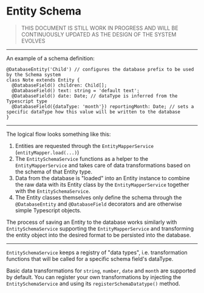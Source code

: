 # Entity Schema 
> THIS DOCUMENT IS STILL WORK IN PROGRESS AND WILL BE CONTINUOUSLY UPDATED AS THE DESIGN OF THE SYSTEM EVOLVES

-----

An example of a schema definition:

```
@DatabaseEntity('Child') // configures the database prefix to be used by the Schema system
class Note extends Entity {
  @DatabaseField() children: Child[];
  @DatabaseField() text: string = 'default text';
  @DatabaseField() date: Date; // dataType is inferred from the Typescript type
  @DatabaseField({dataType: 'month'}) reportingMonth: Date; // sets a specific dataType how this value will be written to the database
}
```


-----

The logical flow looks something like this:
1. Entities are requested through the `EntityMapperService` (`entityMapper.load(...)`)
2. The `EntitySchemaService` functions as a helper to the `EntityMapperService` 
and takes care of data transformations based on the schema of that Entity type.
3. Data from the database is "loaded" into an Entity instance to combine the raw data
with its Entity class by the `EntityMapperService` together with the `EntitySchemaService`.
4. The Entity classes themselves only define the schema through the `@DatabaseEntity` and `@DatabaseField` decorators
and are otherwise simple Typescript objects.

The process of saving an Entity to the database works similarly with `EntitySchemaService`
supporting the `EntityMapperService` and transforming the entity object into the desired format to be persisted into the database.


-----



`EntitySchemaService` keeps a registry of "data types",
i.e. transformation functions that will be called for a specific schema field's dataType.

Basic data transformations for `string`, `number`, `date` and `month` are supported by default.
You can register your own transformations by injecting the `EntitySchemaService` and using its `registerSchemaDatatype()` method.

